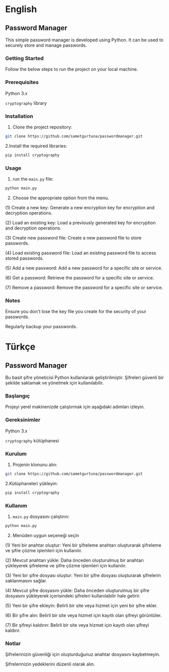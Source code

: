 # English

## Password Manager
This simple password manager is developed using Python. It can be used to securely store and manage passwords.

### Getting Started
Follow the below steps to run the project on your local machine.

### Prerequisites
Python 3.x

`cryptography` library

### Installation
1. Clone the project repository:

```bash
git clone https://github.com/sametgurtuna/passwordmanager.git
```

2.Install the required libraries:
```bash
pip install cryptography
```


### Usage
1. run the `main.py` file:
```bash
python main.py
```
2. Choose the appropriate option from the menu.
   
(1) Create a new key: Generate a new encryption key for encryption and decryption operations.

(2) Load an existing key: Load a previously generated key for encryption and decryption operations.

(3) Create new password file: Create a new password file to store passwords.

(4) Load existing password file: Load an existing password file to access stored passwords.

(5) Add a new password: Add a new password for a specific site or service.

(6) Get a password: Retrieve the password for a specific site or service.

(7) Remove a password: Remove the password for a specific site or service.

### Notes
Ensure you don't lose the key file you create for the security of your passwords.

Regularly backup your passwords.





# Türkçe

## Password Manager
Bu basit şifre yöneticisi Python kullanılarak geliştirilmiştir. Şifreleri güvenli bir şekilde saklamak ve yönetmek için kullanılabilir.

### Başlangıç
Projeyi yerel makinenizde çalıştırmak için aşağıdaki adımları izleyin.

### Gereksinimler
Python 3.x 

`cryptography` kütüphanesi
### Kurulum
1. Projenin klonunu alın:

```bash
git clone https://github.com/sametgurtuna/passwordmanager.git
```
2.Kütüphaneleri yükleyin:
```bash
pip install cryptography
```

### Kullanım
1. `main.py` dosyasını çalıştırın:
```bash
python main.py
```
2. Menüden uygun seçeneği seçin

(1) Yeni bir anahtar oluştur: Yeni bir şifreleme anahtarı oluşturarak şifreleme ve şifre çözme işlemleri için kullanılır.

(2) Mevcut anahtarı yükle: Daha önceden oluşturulmuş bir anahtarı yükleyerek şifreleme ve şifre çözme işlemleri için kullanılır.

(3) Yeni bir şifre dosyası oluştur: Yeni bir şifre dosyası oluşturarak şifrelerin saklanmasını sağlar.

(4) Mevcut şifre dosyasını yükle: Daha önceden oluşturulmuş bir şifre dosyasını yükleyerek içerisindeki şifreleri kullanılabilir hale getirir.

(5) Yeni bir şifre ekleyin: Belirli bir site veya hizmet için yeni bir şifre ekler.

(6) Bir şifre alın: Belirli bir site veya hizmet için kayıtlı olan şifreyi görüntüler.

(7) Bir şifreyi kaldırın: Belirli bir site veya hizmet için kayıtlı olan şifreyi kaldırır.

### Notlar
Şifrelerinizin güvenliği için oluşturduğunuz anahtar dosyasını kaybetmeyin.

Şifrelerinizin yedeklerini düzenli olarak alın.

